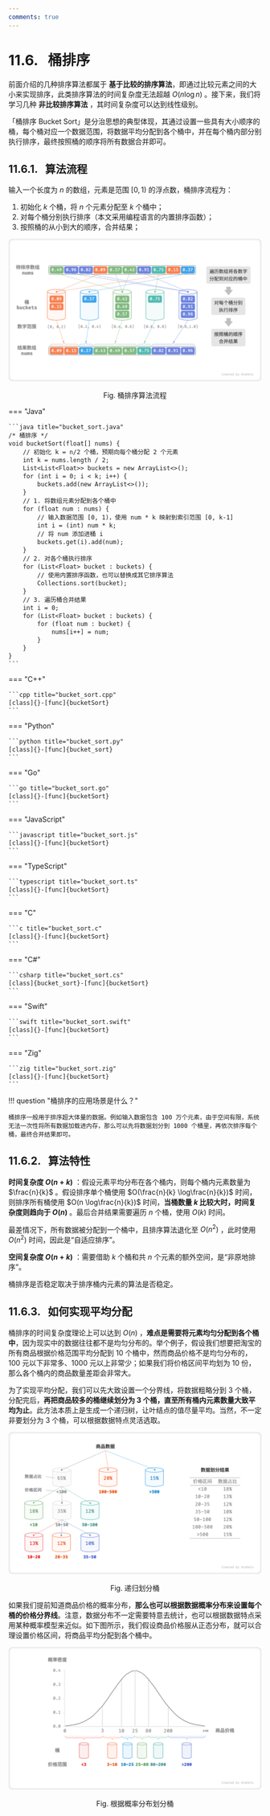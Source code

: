 ```yaml
---
comments: true
---
```


# 11.6. &nbsp; 桶排序

前面介绍的几种排序算法都属于 **基于比较的排序算法**，即通过比较元素之间的大小来实现排序，此类排序算法的时间复杂度无法超越 $O(n \log n)$ 。接下来，我们将学习几种 **非比较排序算法** ，其时间复杂度可以达到线性级别。

「桶排序 Bucket Sort」是分治思想的典型体现，其通过设置一些具有大小顺序的桶，每个桶对应一个数据范围，将数据平均分配到各个桶中，并在每个桶内部分别执行排序，最终按照桶的顺序将所有数据合并即可。

## 11.6.1. &nbsp; 算法流程

输入一个长度为 $n$ 的数组，元素是范围 $[0, 1)$ 的浮点数，桶排序流程为：

1. 初始化 $k$ 个桶，将 $n$ 个元素分配至 $k$ 个桶中；
2. 对每个桶分别执行排序（本文采用编程语言的内置排序函数）；
3. 按照桶的从小到大的顺序，合并结果；

![桶排序算法流程](bucket_sort.assets/bucket_sort_overview.png)

<p align="center"> Fig. 桶排序算法流程 </p>

=== "Java"

    ```java title="bucket_sort.java"
    /* 桶排序 */
    void bucketSort(float[] nums) {
        // 初始化 k = n/2 个桶，预期向每个桶分配 2 个元素
        int k = nums.length / 2;
        List<List<Float>> buckets = new ArrayList<>();
        for (int i = 0; i < k; i++) {
            buckets.add(new ArrayList<>());
        }
        // 1. 将数组元素分配到各个桶中
        for (float num : nums) {
            // 输入数据范围 [0, 1)，使用 num * k 映射到索引范围 [0, k-1]
            int i = (int) num * k;
            // 将 num 添加进桶 i
            buckets.get(i).add(num);
        }
        // 2. 对各个桶执行排序
        for (List<Float> bucket : buckets) {
            // 使用内置排序函数，也可以替换成其它排序算法
            Collections.sort(bucket);
        }
        // 3. 遍历桶合并结果
        int i = 0;
        for (List<Float> bucket : buckets) {
            for (float num : bucket) {
                nums[i++] = num;
            }
        }
    }
    ```

=== "C++"

    ```cpp title="bucket_sort.cpp"
    [class]{}-[func]{bucketSort}
    ```

=== "Python"

    ```python title="bucket_sort.py"
    [class]{}-[func]{bucket_sort}
    ```

=== "Go"

    ```go title="bucket_sort.go"
    [class]{}-[func]{bucketSort}
    ```

=== "JavaScript"

    ```javascript title="bucket_sort.js"
    [class]{}-[func]{bucketSort}
    ```

=== "TypeScript"

    ```typescript title="bucket_sort.ts"
    [class]{}-[func]{bucketSort}
    ```

=== "C"

    ```c title="bucket_sort.c"
    [class]{}-[func]{bucketSort}
    ```

=== "C#"

    ```csharp title="bucket_sort.cs"
    [class]{bucket_sort}-[func]{bucketSort}
    ```

=== "Swift"

    ```swift title="bucket_sort.swift"
    [class]{}-[func]{bucketSort}
    ```

=== "Zig"

    ```zig title="bucket_sort.zig"
    [class]{}-[func]{bucketSort}
    ```

!!! question "桶排序的应用场景是什么？" 

    桶排序一般用于排序超大体量的数据。例如输入数据包含 100 万个元素，由于空间有限，系统无法一次性将所有数据加载进内存，那么可以先将数据划分到 1000 个桶里，再依次排序每个桶，最终合并结果即可。

## 11.6.2. &nbsp; 算法特性

**时间复杂度 $O(n + k)$** ：假设元素平均分布在各个桶内，则每个桶内元素数量为 $\frac{n}{k}$ 。假设排序单个桶使用 $O(\frac{n}{k} \log\frac{n}{k})$ 时间，则排序所有桶使用 $O(n \log\frac{n}{k})$ 时间，**当桶数量 $k$ 比较大时，时间复杂度则趋向于 $O(n)$** 。最后合并结果需要遍历 $n$ 个桶，使用 $O(k)$ 时间。

最差情况下，所有数据被分配到一个桶中，且排序算法退化至 $O(n^2)$ ，此时使用 $O(n^2)$ 时间，因此是“自适应排序”。

**空间复杂度 $O(n + k)$** ：需要借助 $k$ 个桶和共 $n$ 个元素的额外空间，是“非原地排序”。

桶排序是否稳定取决于排序桶内元素的算法是否稳定。

## 11.6.3. &nbsp; 如何实现平均分配

桶排序的时间复杂度理论上可以达到 $O(n)$ ，**难点是需要将元素均匀分配到各个桶中**，因为现实中的数据往往都不是均匀分布的。举个例子，假设我们想要把淘宝的所有商品根据价格范围平均分配到 10 个桶中，然而商品价格不是均匀分布的，100 元以下非常多、1000 元以上非常少；如果我们将价格区间平均划为 10 份，那么各个桶内的商品数量差距会非常大。

为了实现平均分配，我们可以先大致设置一个分界线，将数据粗略分到 3 个桶，分配完后，**再把商品较多的桶继续划分为 3 个桶，直至所有桶内元素数量大致平均为止**。此方法本质上是生成一个递归树，让叶结点的值尽量平均。当然，不一定非要划分为 3 个桶，可以根据数据特点灵活选取。

![递归划分桶](bucket_sort.assets/scatter_in_buckets_recursively.png)

<p align="center"> Fig. 递归划分桶 </p>

如果我们提前知道商品价格的概率分布，**那么也可以根据数据概率分布来设置每个桶的价格分界线**。注意，数据分布不一定需要特意去统计，也可以根据数据特点采用某种概率模型来近似。如下图所示，我们假设商品价格服从正态分布，就可以合理设置价格区间，将商品平均分配到各个桶中。

![根据概率分布划分桶](bucket_sort.assets/scatter_in_buckets_distribution.png)

<p align="center"> Fig. 根据概率分布划分桶 </p>
